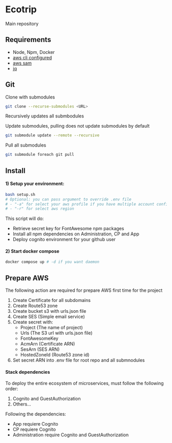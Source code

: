 # Ecotrip

Main repository

## Requirements

- Node, Npm, Docker
- [aws cli configured](https://docs.aws.amazon.com/it_it/translate/latest/dg/setup-awscli.html)
- [aws sam](https://docs.aws.amazon.com/serverless-application-model/latest/developerguide/serverless-sam-cli-install.html)
- [jq](https://stedolan.github.io/jq/download/)

## Git

Clone with submodules

```sh
git clone --recurse-submodules <URL>
```

Recursively updates all submbodules

Update submodules, pulling does not update submodules by default

```sh
git submodule update --remote --recursive
```

Pull all submodules

```sh
git submodule foreach git pull
```

## Install

#### 1) Setup your environment:

```sh
bash setup.sh
# Optional: you can pass argument to override .env file
# - "-a" for select your aws profile if you have multiple account configured on aws cli.
# - "-r" for select aws region
```

This script will do:

- Retrieve secret key for FontAwesome npm packages
- Install all npm dependencies on Administration, CP and App
- Deploy cognito environment for your github user

#### 2) Start docker compose

```sh
docker compose up # -d if you want daemon
```

## Prepare AWS

The following action are required for prepare AWS first time for the project

1. Create Certificate for all subdomains
2. Create Route53 zone
3. Create bucket s3 with urls.json file
4. Create SES (Simple email service)
5. Create secret with:
   - Project (The name of project)
   - Urls (The S3 url with urls.json file)
   - FontAwesomeKey
   - AcmArn (Certificate ARN)
   - SesArn (SES ARN)
   - HostedZoneId (Route53 zone id)
6. Set secret ARN into .env file for root repo and all submnodules

#### Stack dependencies

To deploy the entire ecosystem of microservices, must follow the following order:

1. Cognito and GuestAuthorization
2. Others...

Following the dependencies:

- App requiere Cognito
- CP requiere Cognito
- Administration require Cognito and GuestAuthorization
